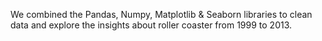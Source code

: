 We combined the Pandas, Numpy, Matplotlib & Seaborn libraries to clean data and explore the insights about roller coaster from 1999 to 2013.
